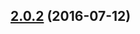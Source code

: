<a name="2.0.2"></a>
## [2.0.2](https://github.com/atlassian/https://github.com/atlassian/lerna-semantic-release.git/compare/2.0.2-semver-tag-for-lerna-semantic-release-io...v2.0.2) (2016-07-12)



